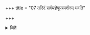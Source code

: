 +++
title = "07 तदिदं सर्वयज्ञेषूपस्पर्शनम् भवति"

+++

<details><summary>थिते</summary>

7. In all the (Śrauta-) sacrifices this touching (of water) takes place.
</details>
